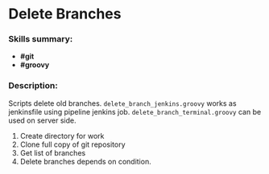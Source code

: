 # Delete Branches
### Skills summary:
- **#git**
- **#groovy**

### Description:
Scripts delete old branches.
`delete_branch_jenkins.groovy` works as jenkinsfile using pipeline jenkins job.
`delete_branch_terminal.groovy` can be used on server side.
1. Create directory for work
2. Clone full copy of git repository
3. Get list of branches
4. Delete branches depends on condition.
